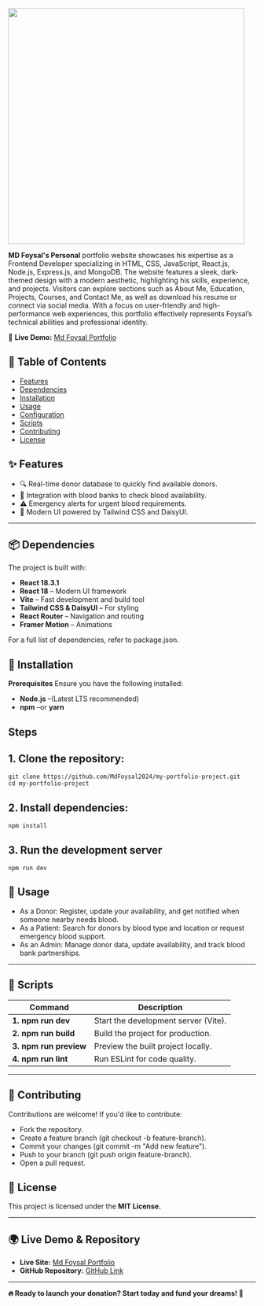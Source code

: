 

 <a href="https://leafy-stardust-f235ce.netlify.app/" target="_blank">
     <img height="480" src="https://i.ibb.co.com/FbcF1X1W/My-portfolio.png"  />
  </a>

<p>

</p>


**MD Foysal's Personal**  portfolio website showcases his expertise as a Frontend Developer specializing in HTML, CSS, JavaScript, React.js, Node.js, Express.js, and MongoDB. The website features a sleek, dark-themed design with a modern aesthetic, highlighting his skills, experience, and projects. Visitors can explore sections such as About Me, Education, Projects, Courses, and Contact Me, as well as download his resume or connect via social media. With a focus on user-friendly and high-performance web experiences, this portfolio effectively represents Foysal’s technical abilities and professional identity.

🚀 **Live Demo:** [Md Foysal Portfolio](https://leafy-stardust-f235ce.netlify.app/)


## 📖 Table of Contents
- [Features](#features)
- [Dependencies](#Dependencies)
- [Installation](#Installation)
- [Usage](#Usage)
- [Configuration](#Configuration)
- [Scripts](#Scripts)
- [Contributing](#Contributing)
- [License](#License)


## ✨ Features

- 🔍 Real-time donor database to quickly find available donors.
- 🏥 Integration with blood banks to check blood availability.
- ⚠️ Emergency alerts for urgent blood requirements.
- 🎨 Modern UI powered by Tailwind CSS and DaisyUI.

  
 ---
  
## 📦 Dependencies

The project is built with:

- **React 18.3.1** 
- **React 18** – Modern UI framework
- **Vite** – Fast development and build tool
- **Tailwind CSS & DaisyUI** – For styling
- **React Router** – Navigation and routing
- **Framer Motion** – Animations

  
For a full list of dependencies, refer to package.json.

## 🚀 Installation

**Prerequisites**
Ensure you have the following installed:
- **Node.js** –(Latest LTS recommended)
- **npm** –or **yarn**

## Steps

## 1. Clone the repository:

```
git clone https://github.com/MdFoysal2024/my-portfolio-project.git
cd my-portfolio-project
```
## 2. Install dependencies:
```
npm install
```
## 3. Run the development server
```
npm run dev
```


## 📌 Usage

- As a Donor: Register, update your availability, and get notified when someone nearby needs blood.
- As a Patient: Search for donors by blood type and location or request emergency blood support.
- As an Admin: Manage donor data, update availability, and track blood bank partnerships.

---

## 📜 Scripts

|**Command**              | 	**Description**                    |
|------------------------ | ------------------------------------|
|**1. npm run dev**       | Start the development server (Vite).|
|**2. npm run build**     | Build the project for production.   |
|**3. npm run preview**   |	Preview the built project locally.  |
|**4. npm run lint**      |	Run ESLint for code quality.        |

---

## 🤝 Contributing
Contributions are welcome! If you'd like to contribute:

- Fork the repository.
- Create a feature branch (git checkout -b feature-branch).
- Commit your changes (git commit -m "Add new feature").
- Push to your branch (git push origin feature-branch).
- Open a pull request.


## 📄 License
This project is licensed under the **MIT License.**

---

## 🌍 Live Demo & Repository

- **Live Site:** [Md Foysal Portfolio](https://leafy-stardust-f235ce.netlify.app/)
- **GitHub Repository:** [GitHub Link](https://github.com/MdFoysal2024/my-portfolio-project/tree/main)

---

**🔥 Ready to launch your donation? Start today and fund your dreams!  🚀**




